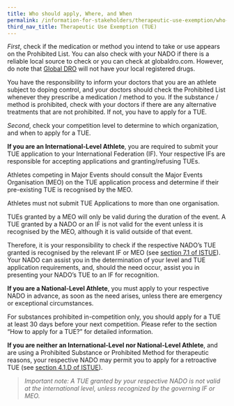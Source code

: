 ```yaml
---
title: Who should apply, Where, and When
permalink: /information-for-stakeholders/therapeutic-use-exemption/who-should-apply-where&when/
third_nav_title: Therapeutic Use Exemption (TUE)
---
```

*First*, check if the medication or method you intend to take or use appears on the Prohibited List. You can also check with your NADO if there is a reliable local source to check or you can check at globaldro.com. However, do note that [Global DRO](https://www.globaldro.com/Home) will not have your local registered drugs.

You have the responsibility to inform your doctors that you are an athlete subject to doping control, and your doctors should check the Prohibited List whenever they prescribe a medication / method to you. If the substance / method is prohibited, check with your doctors if there are any alternative treatments that are not prohibited. If not, you have to apply for a TUE.

*Second*, check your competition level to determine to which organization, and when to apply for a TUE.

**If you are an International-Level Athlete**, you are required to submit your TUE application to your International Federation (IF). Your respective IFs are responsible for accepting applications and granting/refusing TUEs.

Athletes competing in Major Events should consult the Major Events Organisation (MEO) on the TUE application process and determine if their pre-existing TUE is recognised by the MEO.

Athletes must not submit TUE Applications to more than one organisation.

TUEs granted by a MEO will only be valid during the duration of the event. A TUE granted by a NADO or an IF is not valid for the event unless it is recognised by the MEO, although it is valid outside of that event.

Therefore, it is your responsibility to check if the respective NADO’s TUE granted is recognised by the relevant IF or MEO (see [section 7.1 of ISTUE](/information-for-stakeholders/2021-istue-7.1.pdf)). Your NADO can assist you in the determination of your level and TUE application requirements, and, should the need occur, assist you in presenting your NADO’s TUE to an IF for recognition.

**If you are a National-Level Athlete**, you must apply to your respective NADO in advance, as soon as the need arises, unless there are emergency or exceptional circumstances.

For substances prohibited in-competition only, you should apply for a TUE at least 30 days before your next competition. Please refer to the section “How to apply for a TUE?” for detailed information.

**If you are neither an International-Level nor National-Level Athlete**, and are using a Prohibited Substance or Prohibited Method for therapeutic reasons, your respective NADO may permit you to apply for a retroactive TUE (see [section 4.1.D of ISTUE](/information-for-stakeholders/2021-istue-4.1.d.pdf)).

> *Important note: A TUE granted by your respective NADO is not valid at the international level, unless recognized by the governing IF or MEO.*
